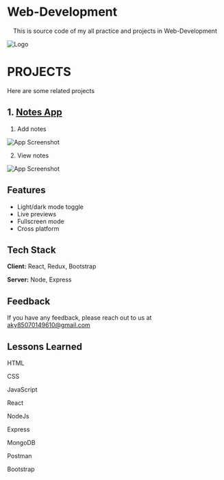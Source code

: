 # Web-Development
<center>This is source code of my all practice and projects in Web-Development</center>



![Logo](https://www.rlogical.com/wp-content/uploads/2020/12/MERN-Stack-considered-the-Best-for-Developing-Web-Apps.png)


# PROJECTS
Here are some related projects
## 1.  [Notes App](https://abhyarya.github.io/note/)
1. Add notes

![App Screenshot](https://lh3.googleusercontent.com/jeDXL2hhVChWYG77SMVOSg7w2HYe5XtdehHCCZobHvTJvzU7MBPRQNyVteL-zCBL02wOLZjsrJaIC9wvE1OEc7ynZAkziJcBnQaO7vv3I6tzIxcsNtszHTSzKE82JhZ4oxlaS6hUeAamafNLsVTfha_waLFK289ONMMlzkY2U-u3-0S07cKw-kzFi8skLtF9nB1F5KyQ0YhjuJ7GlGvJMwbt9bvekIKKvnSgGKxuD0BZPfi1VJ6ZlFgmnZJ0BqmG8LWVai9JedkxOxTOlw3-etJ998A39auWDcsWkmwHriEsjMZ3m5Fbek4LbMQ4hKltB8yVpz7vyQCdMrsrIe9lHdL68EmSfs4CGLdyAhUUQumbv5lLkm0MQSmjgxr0VwioyoVjzMBVPCJPtzIU-ERBnlzGNIgZpvosXVkCXm12iNiwoYuEAhbE0TCozR56_yec7dZjVfdMLCMhrtyvLnM1Q0l2PB-49LrCACz17XlNDvb4W29Y7SDcGnm9fycbdoKqR3b1kqFeS6OKCV45G3zmB9ccdc1BquH_2Or_SEwfwnOuASvEWjlM2U_Cu83z3DZV0bSBBB_1TMuNwFQKhR4AXEM6cUqyKJMpTimvYyM61iHCAet3BjQNxGzt_cICAd_eHOqMphJfXPQlERmuZ0SiaAyBH68UqWYBf1J12bqYa5ZmSsAzgcV0E-RB_uwy4frh7kpDm6UNiqnGXrl-ZBa2bEs=w1659-h933-no?authuser=0)

2. View notes

![App Screenshot](https://lh3.googleusercontent.com/jeDXL2hhVChWYG77SMVOSg7w2HYe5XtdehHCCZobHvTJvzU7MBPRQNyVteL-zCBL02wOLZjsrJaIC9wvE1OEc7ynZAkziJcBnQaO7vv3I6tzIxcsNtszHTSzKE82JhZ4oxlaS6hUeAamafNLsVTfha_waLFK289ONMMlzkY2U-u3-0S07cKw-kzFi8skLtF9nB1F5KyQ0YhjuJ7GlGvJMwbt9bvekIKKvnSgGKxuD0BZPfi1VJ6ZlFgmnZJ0BqmG8LWVai9JedkxOxTOlw3-etJ998A39auWDcsWkmwHriEsjMZ3m5Fbek4LbMQ4hKltB8yVpz7vyQCdMrsrIe9lHdL68EmSfs4CGLdyAhUUQumbv5lLkm0MQSmjgxr0VwioyoVjzMBVPCJPtzIU-ERBnlzGNIgZpvosXVkCXm12iNiwoYuEAhbE0TCozR56_yec7dZjVfdMLCMhrtyvLnM1Q0l2PB-49LrCACz17XlNDvb4W29Y7SDcGnm9fycbdoKqR3b1kqFeS6OKCV45G3zmB9ccdc1BquH_2Or_SEwfwnOuASvEWjlM2U_Cu83z3DZV0bSBBB_1TMuNwFQKhR4AXEM6cUqyKJMpTimvYyM61iHCAet3BjQNxGzt_cICAd_eHOqMphJfXPQlERmuZ0SiaAyBH68UqWYBf1J12bqYa5ZmSsAzgcV0E-RB_uwy4frh7kpDm6UNiqnGXrl-ZBa2bEs=w1659-h933-no?authuser=0)


## Features

- Light/dark mode toggle
- Live previews
- Fullscreen mode
- Cross platform


## Tech Stack

**Client:** React, Redux, Bootstrap

**Server:** Node, Express


## Feedback

If you have any feedback, please reach out to us at aky85070149610@gmail.com


## Lessons Learned

HTML

CSS

JavaScript

React

NodeJs

Express

MongoDB

Postman

Bootstrap
